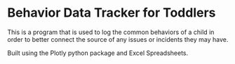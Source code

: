 <h1>Behavior Data Tracker for Toddlers</h1>

This is a program that is used to log the common behaviors of a child in order to better connect the source of any issues or incidents they may have.

Built using the Plotly python package and Excel Spreadsheets.